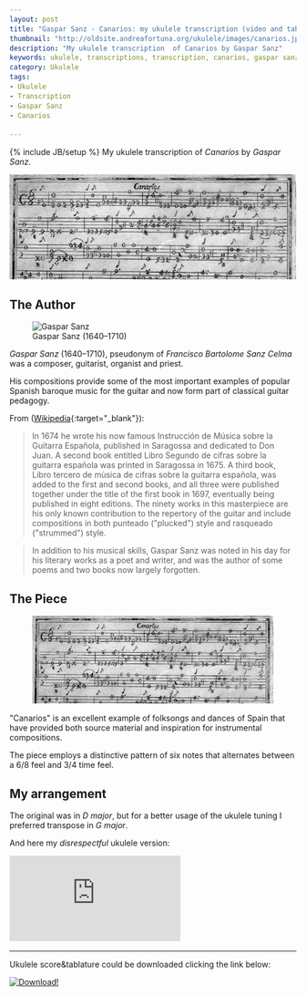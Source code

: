 ```yaml
---
layout: post
title: "Gaspar Sanz - Canarios: my ukulele transcription (video and tabs)"
thumbnail: "http://oldsite.andreafortuna.org/ukulele/images/canarios.jpg"
description: "My ukulele transcription  of Canarios by Gaspar Sanz"
keywords: ukulele, transcriptions, transcription, canarios, gaspar sanz, music, fingerstyle, Francisco Bartolome Sanz Celma
category: Ukulele
tags: 
- Ukulele
- Transcription
- Gaspar Sanz
- Canarios

---
```

{% include JB/setup %}
My ukulele transcription  of *Canarios* by *Gaspar Sanz*.

![Canarios](/ukulele/images/canarios.jpg)
<!-- more -->

The Author
--

<figure>
  <img src="http://www.maestros-of-the-guitar.com/images/sanzyellow.jpg" alt="Gaspar Sanz">
  <figcaption>Gaspar Sanz (1640–1710)</figcaption>
</figure>

*Gaspar Sanz* (1640–1710), pseudonym of *Francisco Bartolome Sanz Celma* was a composer, guitarist, organist and priest.

His compositions provide some of the most important examples of popular Spanish baroque music for the guitar and now form part of classical guitar pedagogy.

From ([Wikipedia](https://en.wikipedia.org/wiki/Gaspar_Sanz){:target="_blank"}):

>In 1674 he wrote his now famous Instrucción de Música sobre la Guitarra Española, published in Saragossa and dedicated to Don Juan.
A second book entitled Libro Segundo de cifras sobre la guitarra española was printed in Saragossa in 1675. 
A third book, Libro tercero de mùsica de cifras sobre la guitarra española, was added to the first and second books, and all three were published together under the title of the first book in 1697, eventually being published in eight editions. 
The ninety works in this masterpiece are his only known contribution to the repertory of the guitar and include compositions in both punteado ("plucked") style and rasqueado ("strummed") style.

>In addition to his musical skills, Gaspar Sanz was noted in his day for his literary works as a poet and writer, and was the author of some poems and two books now largely forgotten.

The Piece
--

<figure>
  <img src="/ukulele/images/canarios.jpg" alt="Canarios Tablature">
</figure>

"Canarios" is an excellent example of folksongs and dances of Spain that have provided both source material and inspiration for instrumental compositions. 

The piece employs a distinctive pattern of six notes that alternates between a 6/8 feel and 3/4 time feel.

My arrangement
--

The original was in *D major*, but for a better usage of the ukulele tuning I preferred transpose in *G major*.

And here my *disrespectful* ukulele version:

<div class="video-container">
<iframe src="https://www.youtube.com/embed/JC1e897GMLQ" frameborder="0" allowfullscreen></iframe>
</div>

<hr/>

Ukulele score&tablature could be downloaded clicking the link below:

[![Download!](http://oldsite.andreafortuna.org/images/Download-PDF-Button.png)](http://oldsite.andreafortuna.org/ukulele/files/Canarios.pdf)
